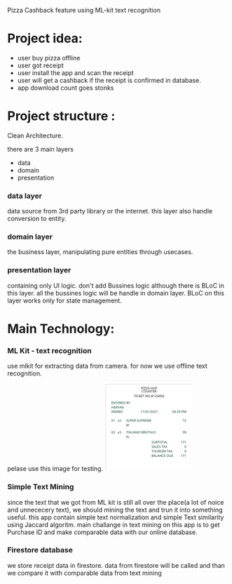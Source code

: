 Pizza Cashback feature using ML-kit text recognition

# Project idea:
- user buy pizza offline
- user got receipt
- user install the app and scan the receipt
- user will get a cashback if the receipt is confirmed in database. 
- app download count goes stonks

# Project structure :
Clean Architecture.

there are 3 main layers
- data
- domain
- presentation

### data layer
data source from 3rd party library or the internet. 
this layer also handle conversion to entity.

### domain layer
the business layer, manipulating pure entities through usecases.

### presentation layer
containing only UI logic. don't add Bussines logic although there is BLoC in this layer. 
all the bussines logic will be handle in domain layer. BLoC on this layer works only for state management.


# Main Technology:

### ML Kit -  text recognition
use mlkit for extracting data from camera. for now we use offline text recognition. 

pelase use this image for testing.
<img src="https://github.com/HCfebrian/flutter_text_recognition/blob/master/doc/Screen%20Shot%202021-01-28%20at%2010.34.22.png" width="200"/>

### Simple Text Mining
since the text that we got from ML kit is still all over the place(a lot of noice and unnececery text), we should mining the text and trun it into something useful.
this app contain simple text normalization and simple Text similarity using Jaccard algoritm.
main challange in text mining on this app is to get Purchase ID and make comparable data with our online database.

### Firestore database
we store receipt data in firestore. data from firestore will be called and than we compare it with comparable data from text mining 


